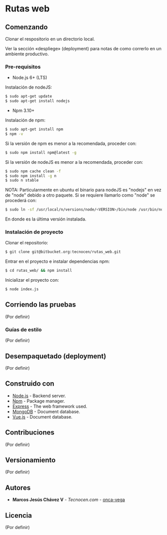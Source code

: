 Rutas web
============

## Comenzando

Clonar el respositorio en un directorio local.

Ver la sección «despliege» (deployment) para notas de como correrlo en un ambiente productivo.

### Pre-requisitos

- Node.js 6+ (LTS)

Instalación de nodeJS:

```bash
$ sudo apt-get update
$ sudo apt-get install nodejs
```

- Npm 3.10+

Instalación de npm:

```bash
$ sudo apt-get install npm
$ npm -v
```

Si la versión de npm es menor a la recomendada, proceder con:

```bash
$ sudo npm install npm@latest -g
```

Si la versión de nodeJS es menor a la recomendada, proceder con:

```bash
$ sudo npm cache clean -f
$ sudo npm install -g n
$ sudo n stable
```

NOTA: Particularmente en ubuntu el binario para nodeJS es "nodejs" en vez de "node" debido a otro paquete. 
Si se requiere llamarlo como "node" se procederá con:

```bash
$ sudo ln -sf /usr/local/n/versions/node/<VERSION>/bin/node /usr/bin/nodejs
```
En donde <VERSION> es la última versión instalada.

### Instalación de proyecto

Clonar el repositorio:

```bash
$ git clone git@bitbucket.org:tecnocen/rutas_web.git
```

Entrar en el proyecto e instalar dependencias npm:

```bash
$ cd rutas_web/ && npm install
```

Inicializar el proyecto con:

```bash
$ node index.js
```

## Corriendo las pruebas

(Por definir)

### Guías de estilo

(Por definir)

## Desempaquetado (deployment)

(Por definir)

## Construido con

* [Node.js](https://nodejs.org/) - Backend server.
* [Npm](https://www.npmjs.com/) - Package manager.
* [Express](http://expressjs.com/es/) - The web framework used.
* [MongoDB](https://www.mongodb.com/) - Document database.
* [Vue.js](https://vuejs.org/) - Document database.

## Contribuciones

(Por definir)

## Versionamiento

(Por definir)

## Autores

* **Marcos Jesús Chávez V** - *Tecnocen.com* - [onca-vega](https://github.com/onca-vega)

## Licencia

(Por definir)
